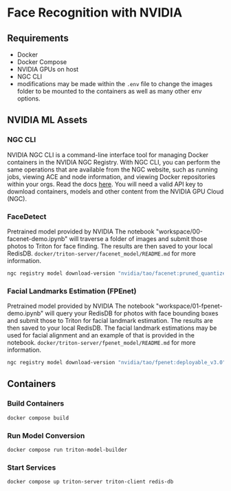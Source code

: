 # Face Recognition with NVIDIA

## Requirements

- Docker
- Docker Compose
- NVIDIA GPUs on host
- NGC CLI
- modifications may be made within the `.env` file to change the images folder to be mounted to the containers as well as many other env options.

## NVIDIA ML Assets

### NGC CLI

NVIDIA NGC CLI is a command-line interface tool for managing Docker containers in the NVIDIA NGC Registry. With NGC CLI, you can perform the same operations that are available from the NGC website, such as running jobs, viewing ACE and node information, and viewing Docker repositories within your orgs. Read the docs [here](https://docs.ngc.nvidia.com/cli/index.html). You will need a valid API key to download containers, models and other content from the NVIDIA GPU Cloud (NGC).

### FaceDetect

Pretrained model provided by NVIDIA
The notebook "workspace/00-facenet-demo.ipynb" will traverse a folder of images and submit those photos to Triton for face finding. The results are then saved to your local RedisDB. `docker/triton-server/facenet_model/README.md` for more information.

```sh
ngc registry model download-version "nvidia/tao/facenet:pruned_quantized_v2.0.1" --dest docker/triton-server/facenet_model
```

### Facial Landmarks Estimation (FPEnet)

Pretrained model provided by NVIDIA
The notebook "workspace/01-fpenet-demo.ipynb" will query your RedisDB for photos with face bounding boxes and submit those to Triton for facial landmark estimation. The results are then saved to your local RedisDB. The facial landmark estimations may be used for facial alignment and an example of that is provided in the notebook. `docker/triton-server/fpenet_model/README.md` for more information.

```sh
ngc registry model download-version "nvidia/tao/fpenet:deployable_v3.0" --dest docker/triton-server/fpenet_model
```

## Containers

### Build Containers

```sh
docker compose build
```

### Run Model Conversion

```sh
docker compose run triton-model-builder
```

### Start Services

```sh
docker compose up triton-server triton-client redis-db
```

